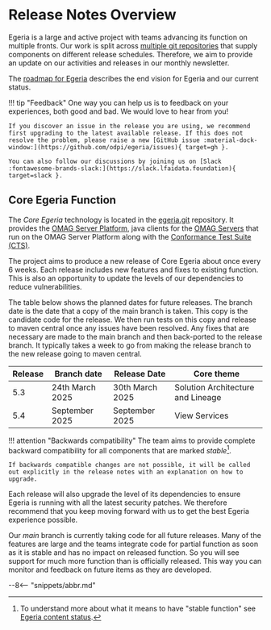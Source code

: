 <!-- SPDX-License-Identifier: CC-BY-4.0 -->
<!-- Copyright Contributors to the Egeria project. -->

# Release Notes Overview

Egeria is a large and active project with teams advancing its function on multiple fronts.  Our work is split across [multiple git repositories](https://egeria-project.org/education/tutorials/git-and-git-hub-tutorial/egeria-git-repositories/) that supply components on different release schedules. Therefore, we aim to provide an update on our activities and releases in our monthly newsletter.

The [roadmap for Egeria](/release-notes/roadmap) describes the end vision for Egeria and our current status.  

!!! tip "Feedback"
    One way you can help us is to feedback on your experiences, both good and bad. We would love to hear from you!

    If you discover an issue in the release you are using, we recommend first upgrading to the latest available release. If this does not resolve the problem, please raise a new [GitHub issue :material-dock-window:](https://github.com/odpi/egeria/issues){ target=gh }.

    You can also follow our discussions by joining us on [Slack :fontawesome-brands-slack:](https://slack.lfaidata.foundation){ target=slack }.

## Core Egeria Function

The *Core Egeria* technology is located in the [egeria.git](https://github.com/odpi/egeria) repository.  It provides the [OMAG Server Platform](/concepts/omag-server-platform), java clients for the [OMAG Servers](/concepts/omag-server) that run on the OMAG Server Platform along with the [Conformance Test Suite (CTS)](/guides/cts/overview).

The project aims to produce a new release of Core Egeria about once every 6 weeks. Each release includes new features and fixes to existing function.  This is also an opportunity to update the levels of our dependencies to reduce vulnerabilities.

The table below shows the planned dates for future releases.  The branch date is the date that a copy of the main branch is taken.  This copy is the candidate code for the release.  We then run tests on this copy and release to maven central once any issues have been resolved.  Any fixes that are necessary are made to the main branch and then back-ported to the release branch.  It typically takes a week to go from making the release branch to the new release going to maven central.

| Release | Branch date     | Release Date    | Core theme                        |
|---------|-----------------|-----------------|-----------------------------------|
| 5.3     | 24th March 2025 | 30th March 2025 | Solution Architecture and Lineage |
| 5.4     | September 2025  | September 2025  | View Services                     |


!!! attention "Backwards compatibility"
    The team aims to provide complete backward compatibility for all components that are marked *stable*[^1].

    If backwards compatible changes are not possible, it will be called out explicitly in the release notes with an explanation on how to upgrade.

Each release will also upgrade the level of its dependencies to ensure Egeria is running with all the latest security patches. We therefore recommend that you keep moving forward with us to get the best Egeria experience possible.

Our *main* branch is currently taking code for all future releases. Many of the features are large and the teams integrate code for partial function as soon as it is stable and has no impact on released function. So you will see support for much more function than is officially released. This way you can monitor and feedback on future items as they are developed.

[^1]: To understand more about what it means to have "stable function" see [Egeria content status](content-status).

--8<-- "snippets/abbr.md"
